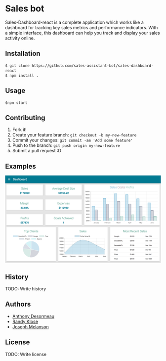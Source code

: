 # Sales bot

Sales-Dashboard-react is a complete application which works like a dashboard for tracking key sales metrics and performance indicators. With a simple interface, this dashboard can help you track and display your sales activity online.



## Installation

```
$ git clone https://github.com/sales-assistant-bot/sales-dashboard-react
$ npm install .
```

## Usage
```
$npm start
```


## Contributing

1. Fork it!
2. Create your feature branch: `git checkout -b my-new-feature`
3. Commit your changes: `git commit -am 'Add some feature'`
4. Push to the branch: `git push origin my-new-feature`
5. Submit a pull request :D

## Examples
![dashboard full view](screenshots/Dashborad.png)


## History

TODO: Write history

## Authors

* [Anthony Desormeau](https://github.com/ajdez)
* [Randy Klose](https://github.com/Randyklose)
* [Joseph Melanson](https://github.com/joemelanson)

## License

TODO: Write license
